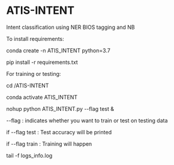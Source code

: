 # ATIS-INTENT
Intent classification using NER BIOS tagging and NB

To install requirements:

conda create -n ATIS_INTENT python=3.7

pip install -r requirements.txt

For training or testing:

cd /ATIS-INTENT

conda activate ATIS_INTENT


nohup python ATIS_INTENT.py --flag test &

--flag : indicates whether you want to train or test on testing data

if --flag test : Test accuracy will be printed

if --flag train : Training will happen

tail -f logs_info.log
